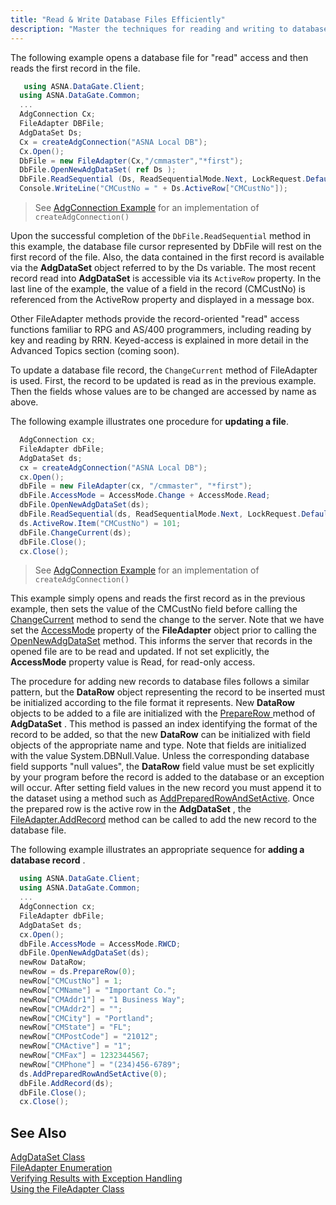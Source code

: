```yaml
---
title: "Read & Write Database Files Efficiently"
description: "Master the techniques for reading and writing to database files with our guide, ensuring data accuracy and performance."
---
```


The following example <span>opens a database file</span> for "read" access and then reads the first record in the file.

```cs
   using ASNA.DataGate.Client;
  using ASNA.DataGate.Common;
  ...
  AdgConnection Cx;
  FileAdapter DBFile;
  AdgDataSet Ds;
  Cx = createAdgConnection("ASNA Local DB");
  Cx.Open();
  DbFile = new FileAdapter(Cx,"/cmmaster","*first");
  DbFile.OpenNewAdgDataSet( ref Ds );
  DbFile.ReadSequential (Ds, ReadSequentialMode.Next, LockRequest.Default);
  Console.WriteLine("CMCustNo = " + Ds.ActiveRow["CMCustNo"]);
```

> See [AdgConnection Example](/reference/datagate/datagate-client/adg-connection.html#create-an-adgconnection) for an implementation of `createAdgConnection()`

Upon the successful completion of the `DbFile.ReadSequential` method in this example, the database file cursor represented by DbFile will rest on the first record of the file. Also, the data contained in the first record is available via the **AdgDataSet** object referred to by the Ds variable. The most recent record read into **AdgDataSet** is accessible via its `ActiveRow` property. In the last line of the example, the value of a field in the record (CMCustNo) is referenced from the ActiveRow property and displayed in a message box.

Other FileAdapter methods provide the record-oriented "read" access functions familiar to RPG and AS/400 programmers, including reading by key and reading by RRN. Keyed-access is explained in more detail in the Advanced Topics section (coming soon).

To update a database file record, the `ChangeCurrent` method of FileAdapter is used. First, the record to be updated is read as in the previous example. Then the fields whose values are to be changed are accessed by name as above.

The following example illustrates one procedure for **updating a file**.


```cs
  AdgConnection cx; 
  FileAdapter dbFile;
  AdgDataSet ds;
  cx = createAdgConnection("ASNA Local DB");
  cx.Open();
  dbFile = new FileAdapter(cx, "/cmmaster", "*first");
  dbFile.AccessMode = AccessMode.Change + AccessMode.Read;
  dbFile.OpenNewAdgDataSet(ds);
  dbFile.ReadSequential(ds, ReadSequentialMode.Next, LockRequest.Default);
  ds.ActiveRow.Item("CMCustNo") = 101;
  dbFile.ChangeCurrent(ds);
  dbFile.Close();
  cx.Close();
```

> See [AdgConnection Example](/reference/datagate/datagate-client/adg-connection.html#create-an-adgconnection) for an implementation of `createAdgConnection()`

This example simply opens and reads the first record as in the previous example, then sets the value of the CMCustNo field before calling the [ ChangeCurrent](file-adapter-class-change-current-method.html) method to send the change to the server. Note that we have set the [AccessMode](file-adapter-class-access-mode-property.html) property of the **FileAdapter** object prior to calling the [ OpenNewAdgDataSet](file-adapter-class-open-new-adg-dataset-method.html) method. This informs the server that records in the opened file are to be read and updated. If not set explicitly, the <span> **AccessMode** </span> property value is Read, for read-only access.

The procedure for adding new records to database files follows a similar pattern, but the <span> **DataRow** </span> object representing the record to be inserted must be initialized according to the file format it represents. New **DataRow** objects to be added to a file are initialized with the [ PrepareRow ](adg-dataset-class-prepare-row-method-main.html)method of **AdgDataSet** . This method is passed an index identifying the format of the record to be added, so that the new **DataRow** can be initialized with field objects of the appropriate name and type. Note that fields are initialized with the value <span>System.DBNull.Value</span>. Unless the corresponding database field supports "null values", the **DataRow** field value must be set explicitly by your program before the record is added to the database or an exception will occur. After setting field values in the new record you must append it to the dataset using a method such as [ AddPreparedRowAndSetActive](adg-dataset-class-add-prepared-row-and-set-active-method.html). Once the prepared row is the active row in the **AdgDataSet** , the [ FileAdapter.AddRecord](file-adapter-class-add-record-method.html) method can be called to add the new record to the database file.

The following example illustrates an appropriate sequence for **adding a database record** .

```cs 
  using ASNA.DataGate.Client;
  using ASNA.DataGate.Common;
  ...
  AdgConnection cx;
  FileAdapter dbFile;
  AdgDataSet ds;
  cx.Open();
  dbFile.AccessMode = AccessMode.RWCD;
  dbFile.OpenNewAdgDataSet(ds);
  newRow DataRow;
  newRow = ds.PrepareRow(0);
  newRow["CMCustNo"] = 1;
  newRow["CMName"] = "Important Co.";
  newRow["CMAddr1"] = "1 Business Way";
  newRow["CMAddr2"] = "";
  newRow["CMCity"] = "Portland";
  newRow["CMState"] = "FL";
  newRow["CMPostCode"] = "21012";
  newRow["CMActive"] = "1";
  newRow["CMFax"] = 1232344567;
  newRow["CMPhone"] = "(234)456-6789";
  ds.AddPreparedRowAndSetActive(0);
  dbFile.AddRecord(ds);
  dbFile.Close();
  cx.Close();
```

## See Also

[AdgDataSet Class](/reference/datagate/datagate-client/adg-data-set.html) <br />
[FileAdapter Enumeration](/reference/datagate/datagate-providers/i-file-adapter.html) <br />
[Verifying Results with Exception Handling](/manuals/datagate/programmers-guide/verifying-resultswith-exception-handling.html) <br />
[Using the FileAdapter Class](/manuals/datagate/programmers-guide/usingthe-file-adapter-class.html)

